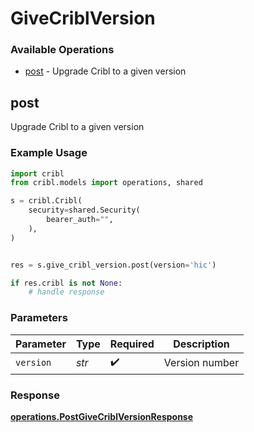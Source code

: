 # GiveCriblVersion

### Available Operations

* [post](#post) - Upgrade Cribl to a given version

## post

Upgrade Cribl to a given version

### Example Usage

```python
import cribl
from cribl.models import operations, shared

s = cribl.Cribl(
    security=shared.Security(
        bearer_auth="",
    ),
)


res = s.give_cribl_version.post(version='hic')

if res.cribl is not None:
    # handle response
```

### Parameters

| Parameter          | Type               | Required           | Description        |
| ------------------ | ------------------ | ------------------ | ------------------ |
| `version`          | *str*              | :heavy_check_mark: | Version number     |


### Response

**[operations.PostGiveCriblVersionResponse](../../models/operations/postgivecriblversionresponse.md)**

